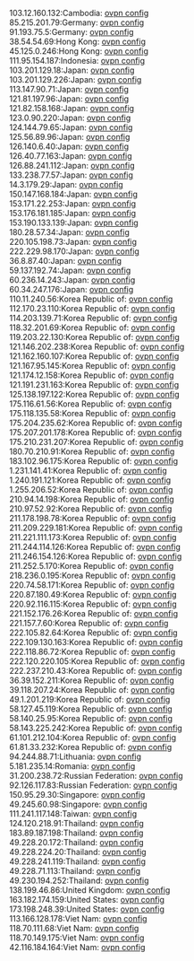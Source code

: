 103.12.160.132:Cambodia: [ovpn config](vpn/103_12_160_132.ovpn)  
85.215.201.79:Germany: [ovpn config](vpn/85_215_201_79.ovpn)  
91.193.75.5:Germany: [ovpn config](vpn/91_193_75_5.ovpn)  
38.54.54.69:Hong Kong: [ovpn config](vpn/38_54_54_69.ovpn)  
45.125.0.246:Hong Kong: [ovpn config](vpn/45_125_0_246.ovpn)  
111.95.154.187:Indonesia: [ovpn config](vpn/111_95_154_187.ovpn)  
103.201.129.18:Japan: [ovpn config](vpn/103_201_129_18.ovpn)  
103.201.129.226:Japan: [ovpn config](vpn/103_201_129_226.ovpn)  
113.147.90.71:Japan: [ovpn config](vpn/113_147_90_71.ovpn)  
121.81.197.96:Japan: [ovpn config](vpn/121_81_197_96.ovpn)  
121.82.158.168:Japan: [ovpn config](vpn/121_82_158_168.ovpn)  
123.0.90.220:Japan: [ovpn config](vpn/123_0_90_220.ovpn)  
124.144.79.65:Japan: [ovpn config](vpn/124_144_79_65.ovpn)  
125.56.89.96:Japan: [ovpn config](vpn/125_56_89_96.ovpn)  
126.140.6.40:Japan: [ovpn config](vpn/126_140_6_40.ovpn)  
126.40.77.163:Japan: [ovpn config](vpn/126_40_77_163.ovpn)  
126.88.241.112:Japan: [ovpn config](vpn/126_88_241_112.ovpn)  
133.238.77.57:Japan: [ovpn config](vpn/133_238_77_57.ovpn)  
14.3.179.29:Japan: [ovpn config](vpn/14_3_179_29.ovpn)  
150.147.168.184:Japan: [ovpn config](vpn/150_147_168_184.ovpn)  
153.171.22.253:Japan: [ovpn config](vpn/153_171_22_253.ovpn)  
153.176.181.185:Japan: [ovpn config](vpn/153_176_181_185.ovpn)  
153.190.133.139:Japan: [ovpn config](vpn/153_190_133_139.ovpn)  
180.28.57.34:Japan: [ovpn config](vpn/180_28_57_34.ovpn)  
220.105.198.73:Japan: [ovpn config](vpn/220_105_198_73.ovpn)  
222.229.98.170:Japan: [ovpn config](vpn/222_229_98_170.ovpn)  
36.8.87.40:Japan: [ovpn config](vpn/36_8_87_40.ovpn)  
59.137.192.74:Japan: [ovpn config](vpn/59_137_192_74.ovpn)  
60.236.14.243:Japan: [ovpn config](vpn/60_236_14_243.ovpn)  
60.34.247.176:Japan: [ovpn config](vpn/60_34_247_176.ovpn)  
110.11.240.56:Korea Republic of: [ovpn config](vpn/110_11_240_56.ovpn)  
112.170.23.110:Korea Republic of: [ovpn config](vpn/112_170_23_110.ovpn)  
114.203.139.71:Korea Republic of: [ovpn config](vpn/114_203_139_71.ovpn)  
118.32.201.69:Korea Republic of: [ovpn config](vpn/118_32_201_69.ovpn)  
119.203.22.130:Korea Republic of: [ovpn config](vpn/119_203_22_130.ovpn)  
121.146.202.238:Korea Republic of: [ovpn config](vpn/121_146_202_238.ovpn)  
121.162.160.107:Korea Republic of: [ovpn config](vpn/121_162_160_107.ovpn)  
121.167.95.145:Korea Republic of: [ovpn config](vpn/121_167_95_145.ovpn)  
121.174.12.158:Korea Republic of: [ovpn config](vpn/121_174_12_158.ovpn)  
121.191.231.163:Korea Republic of: [ovpn config](vpn/121_191_231_163.ovpn)  
125.138.197.122:Korea Republic of: [ovpn config](vpn/125_138_197_122.ovpn)  
175.116.61.56:Korea Republic of: [ovpn config](vpn/175_116_61_56.ovpn)  
175.118.135.58:Korea Republic of: [ovpn config](vpn/175_118_135_58.ovpn)  
175.204.235.62:Korea Republic of: [ovpn config](vpn/175_204_235_62.ovpn)  
175.207.201.178:Korea Republic of: [ovpn config](vpn/175_207_201_178.ovpn)  
175.210.231.207:Korea Republic of: [ovpn config](vpn/175_210_231_207.ovpn)  
180.70.210.91:Korea Republic of: [ovpn config](vpn/180_70_210_91.ovpn)  
183.102.96.175:Korea Republic of: [ovpn config](vpn/183_102_96_175.ovpn)  
1.231.141.41:Korea Republic of: [ovpn config](vpn/1_231_141_41.ovpn)  
1.240.191.121:Korea Republic of: [ovpn config](vpn/1_240_191_121.ovpn)  
1.255.206.52:Korea Republic of: [ovpn config](vpn/1_255_206_52.ovpn)  
210.94.14.198:Korea Republic of: [ovpn config](vpn/210_94_14_198.ovpn)  
210.97.52.92:Korea Republic of: [ovpn config](vpn/210_97_52_92.ovpn)  
211.178.198.78:Korea Republic of: [ovpn config](vpn/211_178_198_78.ovpn)  
211.209.229.181:Korea Republic of: [ovpn config](vpn/211_209_229_181.ovpn)  
211.221.111.173:Korea Republic of: [ovpn config](vpn/211_221_111_173.ovpn)  
211.244.114.126:Korea Republic of: [ovpn config](vpn/211_244_114_126.ovpn)  
211.246.154.126:Korea Republic of: [ovpn config](vpn/211_246_154_126.ovpn)  
211.252.5.170:Korea Republic of: [ovpn config](vpn/211_252_5_170.ovpn)  
218.236.0.195:Korea Republic of: [ovpn config](vpn/218_236_0_195.ovpn)  
220.74.58.171:Korea Republic of: [ovpn config](vpn/220_74_58_171.ovpn)  
220.87.180.49:Korea Republic of: [ovpn config](vpn/220_87_180_49.ovpn)  
220.92.116.115:Korea Republic of: [ovpn config](vpn/220_92_116_115.ovpn)  
221.152.176.26:Korea Republic of: [ovpn config](vpn/221_152_176_26.ovpn)  
221.157.7.60:Korea Republic of: [ovpn config](vpn/221_157_7_60.ovpn)  
222.105.82.64:Korea Republic of: [ovpn config](vpn/222_105_82_64.ovpn)  
222.109.130.163:Korea Republic of: [ovpn config](vpn/222_109_130_163.ovpn)  
222.118.86.72:Korea Republic of: [ovpn config](vpn/222_118_86_72.ovpn)  
222.120.220.105:Korea Republic of: [ovpn config](vpn/222_120_220_105.ovpn)  
222.237.210.43:Korea Republic of: [ovpn config](vpn/222_237_210_43.ovpn)  
36.39.152.211:Korea Republic of: [ovpn config](vpn/36_39_152_211.ovpn)  
39.118.207.24:Korea Republic of: [ovpn config](vpn/39_118_207_24.ovpn)  
49.1.201.219:Korea Republic of: [ovpn config](vpn/49_1_201_219.ovpn)  
58.127.45.119:Korea Republic of: [ovpn config](vpn/58_127_45_119.ovpn)  
58.140.25.95:Korea Republic of: [ovpn config](vpn/58_140_25_95.ovpn)  
58.143.225.242:Korea Republic of: [ovpn config](vpn/58_143_225_242.ovpn)  
61.101.212.104:Korea Republic of: [ovpn config](vpn/61_101_212_104.ovpn)  
61.81.33.232:Korea Republic of: [ovpn config](vpn/61_81_33_232.ovpn)  
94.244.88.71:Lithuania: [ovpn config](vpn/94_244_88_71.ovpn)  
5.181.235.14:Romania: [ovpn config](vpn/5_181_235_14.ovpn)  
31.200.238.72:Russian Federation: [ovpn config](vpn/31_200_238_72.ovpn)  
92.126.117.83:Russian Federation: [ovpn config](vpn/92_126_117_83.ovpn)  
150.95.29.30:Singapore: [ovpn config](vpn/150_95_29_30.ovpn)  
49.245.60.98:Singapore: [ovpn config](vpn/49_245_60_98.ovpn)  
111.241.117.148:Taiwan: [ovpn config](vpn/111_241_117_148.ovpn)  
124.120.218.91:Thailand: [ovpn config](vpn/124_120_218_91.ovpn)  
183.89.187.198:Thailand: [ovpn config](vpn/183_89_187_198.ovpn)  
49.228.20.172:Thailand: [ovpn config](vpn/49_228_20_172.ovpn)  
49.228.224.20:Thailand: [ovpn config](vpn/49_228_224_20.ovpn)  
49.228.241.119:Thailand: [ovpn config](vpn/49_228_241_119.ovpn)  
49.228.71.113:Thailand: [ovpn config](vpn/49_228_71_113.ovpn)  
49.230.194.252:Thailand: [ovpn config](vpn/49_230_194_252.ovpn)  
138.199.46.86:United Kingdom: [ovpn config](vpn/138_199_46_86.ovpn)  
163.182.174.159:United States: [ovpn config](vpn/163_182_174_159.ovpn)  
173.198.248.39:United States: [ovpn config](vpn/173_198_248_39.ovpn)  
113.166.128.178:Viet Nam: [ovpn config](vpn/113_166_128_178.ovpn)  
118.70.111.68:Viet Nam: [ovpn config](vpn/118_70_111_68.ovpn)  
118.70.149.175:Viet Nam: [ovpn config](vpn/118_70_149_175.ovpn)  
42.116.184.164:Viet Nam: [ovpn config](vpn/42_116_184_164.ovpn)  
